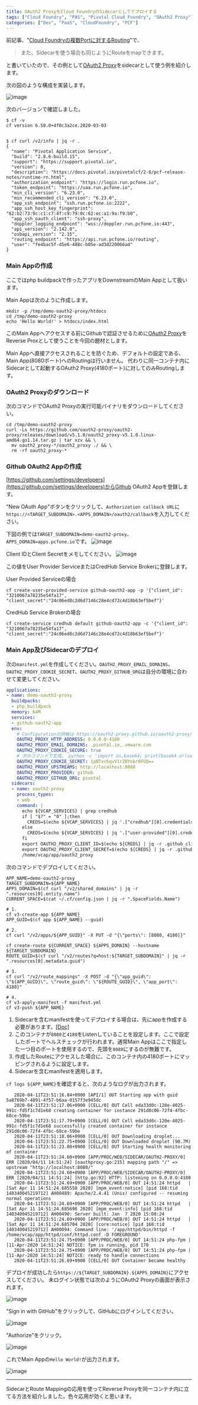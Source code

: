 ```yaml
---
title: OAuth2 ProxyをCloud FoundryのSidecarとしてデプロイする
tags: ["Cloud Foundry", "PAS", "Pivotal Cloud Foundry", "OAuth2 Proxy"]
categories: ["Dev", "PaaS", "CloudFoundry", "PCF"]
---
```


前記事、"[Cloud Foundryの複数Portに対するRouting](/entries/516)"で、

> また、Sidecarを使う場合も同じようにRouteをmapできます。

と書いていたので、その例として[OAuth2 Proxy](https://oauth2-proxy.github.io/oauth2-proxy/)をsidecarとして使う例を紹介します。


次の図のような構成を実装します。

![image](https://user-images.githubusercontent.com/106908/79045833-4415f280-7c48-11ea-894b-23e8164bd24c.png)

次のバージョンで確認しました。
```
$ cf -v
cf version 6.50.0+4f0c3a2ce.2020-03-03


$ cf curl /v2/info | jq -r .
{
  "name": "Pivotal Application Service",
  "build": "2.8.6-build.15",
  "support": "https://support.pivotal.io",
  "version": 0,
  "description": "https://docs.pivotal.io/pivotalcf/2-8/pcf-release-notes/runtime-rn.html",
  "authorization_endpoint": "https://login.run.pcfone.io",
  "token_endpoint": "https://uaa.run.pcfone.io",
  "min_cli_version": "6.23.0",
  "min_recommended_cli_version": "6.23.0",
  "app_ssh_endpoint": "ssh.run.pcfone.io:2222",
  "app_ssh_host_key_fingerprint": "62:b2:73:9c:c1:c7:4f:c9:79:0c:62:ec:a1:9a:f9:b0",
  "app_ssh_oauth_client": "ssh-proxy",
  "doppler_logging_endpoint": "wss://doppler.run.pcfone.io:443",
  "api_version": "2.142.0",
  "osbapi_version": "2.15",
  "routing_endpoint": "https://api.run.pcfone.io/routing",
  "user": "fe4bac5f-d5e6-488c-b05e-ad3d220066ad"
}
```

<!-- toc -->

### Main Appの作成

ここではphp buildpackで作ったアプリをDownstreamのMain Appとして扱います。

Main Appは次のように作成します。

```
mkdir -p /tmp/demo-oauth2-proxy/htdocs
cd /tmp/demo-oauth2-proxy
echo 'Hello World!' > htdocs/index.html
```

このMain Appへアクセスする前にGithubで認証させるために[OAuth2 Proxy](https://oauth2-proxy.github.io/oauth2-proxy/)をReverse Proxとして使うことを今回の題材とします。

Main Appへ直接アクセスされることを防ぐため、デフォルトの設定である、Main App(8080ポート)へのRoutingは行いません。
代わりに同一コンテナ内にSidecarとして起動するOAuth2 Proxy(4180ポート)に対してのみRoutingします。

### OAuth2 Proxyのダウンロード

次のコマンドでOAuth2 Proxyの実行可能バイナリをダウンロードしてください。	

```
cd /tmp/demo-oauth2-proxy
curl -Ls https://github.com/oauth2-proxy/oauth2-proxy/releases/download/v5.1.0/oauth2_proxy-v5.1.0.linux-amd64.go1.14.tar.gz | tar xzv && \
  mv oauth2_proxy-*/oauth2_proxy ./ && \
  rm -rf oauth2_proxy-*
```

### Github OAuth2 Appの作成

[https://github.com/settings/developers](https://github.com/settings/developers)からGithub OAuth2 Appを登録します。

"New OAuth App"ボタンをクリックして、`Authorization callback URL`に`https://<TARGET_SUBDOMAIN>.<APPS_DOMAIN>/oauth2/callback`を入力してください。

下図の例では`TARGET_SUBDOMAIN=demo-oauth2-proxy`、`APPS_DOMAIN=apps.pcfone.io`です。
![image](https://user-images.githubusercontent.com/106908/79047738-7711b380-7c53-11ea-8681-dfb5f4a83f61.png)


Client IDとClient Secretをメモしてください。
![image](https://user-images.githubusercontent.com/106908/79046576-c0123980-7c4c-11ea-946d-65c30479b6e1.png)

この値をUser Provider ServiceまたはCredHub Service Brokerに登録します。


User Provided Serviceの場合
```
cf create-user-provided-service github-oauth2-app -p '{"client_id": "3210067a78235e54fa17", "client_secret":"24c06ed8c2d6d7146c28e4cd72c4d18b63ef5bef"}'
```

CredHub Service Brokerの場合
```
cf create-service credhub default github-oauth2-app -c '{"client_id": "3210067a78235e54fa17", "client_secret":"24c06ed8c2d6d7146c28e4cd72c4d18b63ef5bef"}'
```

### Main App及びSidecarのデプロイ

次の`manifest.yml`を作成してください。`OAUTH2_PROXY_EMAIL_DOMAINS`、`OAUTH2_PROXY_COOKIE_SECRET`、`OAUTH2_PROXY_GITHUB_ORG`は自分の環境に合わせて変更してください。

```yaml
applications:
- name: demo-oauth2-proxy
  buildpacks:
  - php_buildpack
  memory: 64M
  services:
  - github-oauth2-app
  env:
    # Configurationの詳細は https://oauth2-proxy.github.io/oauth2-proxy/configuration
    OAUTH2_PROXY_HTTP_ADDRESS: 0.0.0.0:4180
    OAUTH2_PROXY_EMAIL_DOMAINS: .pivotal.io,.vmware.com
    OAUTH2_PROXY_COOKIE_SECURE: true
    # 次のコマンドで生成。 python -c 'import os,base64; print(base64.urlsafe_b64encode(os.urandom(16)).decode())'
    OAUTH2_PROXY_COOKIE_SECRET: 1pNTxc6qvV1rZBYobr0FUQ==
    OAUTH2_PROXY_UPSTREAMS: http://localhost:8080   
    OAUTH2_PROXY_PROVIDER: github
    OAUTH2_PROXY_GITHUB_ORG: pivotal
  sidecars:
  - name: oauth2-proxy
    process_types:
    - web
    command: |
      echo ${VCAP_SERVICES} | grep credhub
      if [ "$?" = "0" ];then
        CREDS=$(echo ${VCAP_SERVICES} | jq '.["credhub"][0].credentials')
      else
        CREDS=$(echo ${VCAP_SERVICES} | jq '.["user-provided"][0].credentials')
      fi
      export OAUTH2_PROXY_CLIENT_ID=$(echo ${CREDS} | jq -r .github_client_id)
      export OAUTH2_PROXY_CLIENT_SECRET=$(echo ${CREDS} | jq -r .github_client_secret)
      /home/vcap/app/oauth2_proxy
```

次のコマンドでデプロイしてください。

```
APP_NAME=demo-oauth2-proxy
TARGET_SUBDOMAIN=${APP_NAME}
APPS_DOMAIN=$(cf curl "/v2/shared_domains" | jq -r ".resources[0].entity.name")
CURRENT_SPACE=$(cat ~/.cf/config.json | jq -r ".SpaceFields.Name")

# 1. 
cf v3-create-app ${APP_NAME}
APP_GUID=$(cf app ${APP_NAME} --guid)

# 2.
cf curl "/v2/apps/${APP_GUID}" -X PUT -d "{\"ports\": [8080, 4180]}"

cf create-route ${CURRENT_SPACE} ${APPS_DOMAIN} --hostname ${TARGET_SUBDOMAIN}
ROUTE_GUID=$(cf curl "/v2/routes?q=host:${TARGET_SUBDOMAIN}" | jq -r ".resources[0].metadata.guid")

# 3.
cf curl "/v2/route_mappings" -X POST -d "{\"app_guid\": \"${APP_GUID}\", \"route_guid\": \"${ROUTE_GUID}\", \"app_port\": 4180}"

# 4. 
cf v3-apply-manifest -f manifest.yml 
cf v3-push ${APP_NAME}
```

1. Sidecarを含むmanifestを使ってデプロイする場合は、先にappを作成する必要があります。[[Doc]](https://docs.cloudfoundry.org/devguide/sidecars.html#create)
1. このコンテナが`8080`と`4180`をListenしていることを設定します。ここで設定したポートでヘルスチェックが行われます。通常Main Appはここで指定した一つ目のポートを使用するので、先頭を`8080`にするのが無難です。
1. 作成したRouteにアクセスした場合に、このコンテナ内の4180ポートにマッピングされるように設定します。
1. Sidecarを含むmanifestを適用します。


`cf logs ${APP_NAME}`を確認すると、次のようなログが出力されます。

```
   2020-04-11T23:51:16.84+0900 [API/1] OUT Starting app with guid 5a8769b7-4891-4f57-b6aa-0157f3e945dc
   2020-04-11T23:51:17.06+0900 [CELL/0] OUT Cell eda33d0c-120e-4025-991c-fd5f1c7d1e68 creating container for instance 291d8c06-72f4-4fbc-68ce-59be
   2020-04-11T23:51:17.79+0900 [CELL/0] OUT Cell eda33d0c-120e-4025-991c-fd5f1c7d1e68 successfully created container for instance 291d8c06-72f4-4fbc-68ce-59be
   2020-04-11T23:51:18.06+0900 [CELL/0] OUT Downloading droplet...
   2020-04-11T23:51:22.75+0900 [CELL/0] OUT Downloaded droplet (90.7M)
   2020-04-11T23:51:23.08+0900 [CELL/0] OUT Starting health monitoring of container
   2020-04-11T23:51:24.60+0900 [APP/PROC/WEB/SIDECAR/OAUTH2-PROXY/0] ERR [2020/04/11 14:51:24] [oauthproxy.go:215] mapping path "/" => upstream "http://localhost:8080/"
   2020-04-11T23:51:24.60+0900 [APP/PROC/WEB/SIDECAR/OAUTH2-PROXY/0] ERR [2020/04/11 14:51:24] [http.go:92] HTTP: listening on 0.0.0.0:4180
   2020-04-11T23:51:24.69+0900 [APP/PROC/WEB/0] OUT 14:51:24 httpd   | [Sat Apr 11 14:51:24.685558 2020] [mpm_event:notice] [pid 168:tid 140340045219712] AH00489: Apache/2.4.41 (Unix) configured -- resuming normal operations
   2020-04-11T23:51:24.69+0900 [APP/PROC/WEB/0] OUT 14:51:24 httpd   | [Sat Apr 11 14:51:24.685696 2020] [mpm_event:info] [pid 168:tid 140340045219712] AH00490: Server built: Jan  7 2020 15:08:24
   2020-04-11T23:51:24.69+0900 [APP/PROC/WEB/0] OUT 14:51:24 httpd   | [Sat Apr 11 14:51:24.685704 2020] [core:notice] [pid 168:tid 140340045219712] AH00094: Command line: '/app/httpd/bin/httpd -f /home/vcap/app/httpd/conf/httpd.conf -D FOREGROUND'
   2020-04-11T23:51:24.75+0900 [APP/PROC/WEB/0] OUT 14:51:24 php-fpm | [11-Apr-2020 14:51:24] NOTICE: fpm is running, pid 170
   2020-04-11T23:51:24.75+0900 [APP/PROC/WEB/0] OUT 14:51:24 php-fpm | [11-Apr-2020 14:51:24] NOTICE: ready to handle connections
   2020-04-11T23:51:26.69+0900 [CELL/0] OUT Container became healthy
```

デプロイが成功したら`https://${TARGET_SUBDOMAIN}.${APPS_DOMAIN}`にアクセスしてください。
未ログイン状態では次のようにOAuth2 Proxyの画面が表示されます。

![image](https://user-images.githubusercontent.com/106908/79047384-3022be80-7c51-11ea-9165-9095a07a7338.png)

"Sign in with GitHub"をクリックして、GitHubにログインしてください。

![image](https://user-images.githubusercontent.com/106908/79047134-c9e96c00-7c4f-11ea-8b85-6fc0ee3874b5.png)

"Authorize"をクリック。

![image](https://user-images.githubusercontent.com/106908/79047290-ad016880-7c50-11ea-8a5c-9827aa341d5f.png)

これでMain Appの`Hello World!`が出力されます。

![image](https://user-images.githubusercontent.com/106908/79047388-387af980-7c51-11ea-8849-89c2610a874b.png)

---
SidecarとRoute Mappingの応用を使ってReverse Proxyを同一コンテナ内に立てる方法を紹介しました。色々応用が効くと思います。

